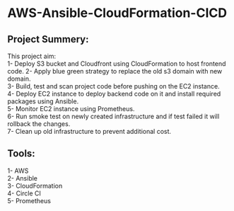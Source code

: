 # AWS-Ansible-CloudFormation-CICD
## Project Summery:
This project aim:
<br/>
1-	Deploy S3 bucket and Cloudfront using CloudFormation to host frontend code.
2-	Apply blue green strategy to replace the old s3 domain with new domain. <br/>
3-	Build, test and scan project code before pushing on the EC2 instance. <br/>
4-	Deploy EC2 instance to deploy backend code on it and install required packages using Ansible. <br/>
5-	Monitor EC2 instance using Prometheus. <br/>
6-	Run smoke test on newly created infrastructure and if test failed it will rollback the changes. <br/>
7-	Clean up old infrastructure to prevent additional cost. <br/>

## Tools:

1- AWS            <br/>
2- Ansible  <br/>
3- CloudFormation        <br/>
4- Circle CI<br/>
5- Prometheus<br/>


